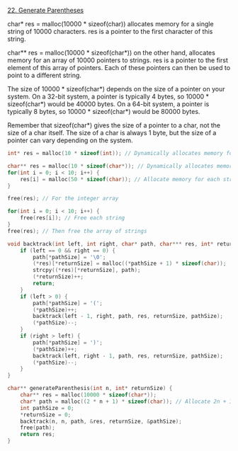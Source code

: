 
[22. Generate Parentheses](http://leetcode.com/problems/generate-parentheses/)

char* res = malloc(10000 * sizeof(char)) allocates memory for a single string of 10000 characters. res is a pointer to the first character of this string.

char** res = malloc(10000 * sizeof(char*)) on the other hand, allocates memory for an array of 10000 pointers to strings. res is a pointer to the first element of this array of pointers. Each of these pointers can then be used to point to a different string.

The size of 10000 * sizeof(char*) depends on the size of a pointer on your system. On a 32-bit system, a pointer is typically 4 bytes, so 10000 * sizeof(char*) would be 40000 bytes. On a 64-bit system, a pointer is typically 8 bytes, so 10000 * sizeof(char*) would be 80000 bytes.

Remember that sizeof(char*) gives the size of a pointer to a char, not the size of a char itself. The size of a char is always 1 byte, but the size of a pointer can vary depending on the system.

```c
int* res = malloc(10 * sizeof(int)); // Dynamically allocates memory for an array of 10 integers

char** res = malloc(10 * sizeof(char*)); // Dynamically allocates memory for an array of 10 strings
for(int i = 0; i < 10; i++) {
    res[i] = malloc(50 * sizeof(char)); // Allocate memory for each string
}

free(res); // For the integer array

for(int i = 0; i < 10; i++) {
    free(res[i]); // Free each string
}
free(res); // Then free the array of strings
```

```c
void backtrack(int left, int right, char* path, char*** res, int* returnSize, int* pathSize) {
    if (left == 0 && right == 0) {
        path[*pathSize] = '\0';
        (*res)[*returnSize] = malloc((*pathSize + 1) * sizeof(char));
        strcpy((*res)[*returnSize], path);
        (*returnSize)++;
        return;
    }
    if (left > 0) {
        path[*pathSize] = '(';
        (*pathSize)++;
        backtrack(left - 1, right, path, res, returnSize, pathSize);
        (*pathSize)--;
    }
    if (right > left) {
        path[*pathSize] = ')';
        (*pathSize)++;
        backtrack(left, right - 1, path, res, returnSize, pathSize);
        (*pathSize)--;
    }
}

char** generateParenthesis(int n, int* returnSize) {
    char** res = malloc(10000 * sizeof(char*));
    char* path = malloc((2 * n + 1) * sizeof(char)); // Allocate 2n + 1 bytes for path
    int pathSize = 0;
    *returnSize = 0;
    backtrack(n, n, path, &res, returnSize, &pathSize);
    free(path);
    return res;
}
```